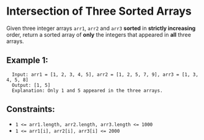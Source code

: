 Intersection of Three Sorted Arrays
===================================

Given three integer arrays `arr1`, `arr2` and `arr3` **sorted** in **strictly increasing** order, return a sorted array of **only** the integers that appeared in **all** three arrays.

## Example 1:
```
  Input: arr1 = [1, 2, 3, 4, 5], arr2 = [1, 2, 5, 7, 9], arr3 = [1, 3, 4, 5, 8]
  Output: [1, 5]
  Explanation: Only 1 and 5 appeared in the three arrays.
```

## Constraints:
- `1 <= arr1.length, arr2.length, arr3.length <= 1000`
- `1 <= arr1[i], arr2[i], arr3[i] <= 2000`
